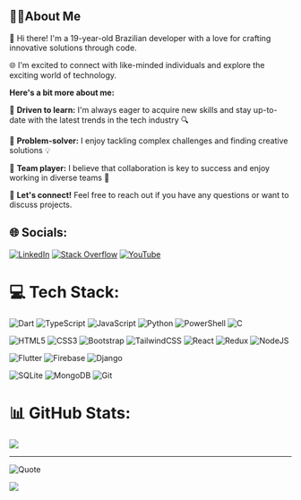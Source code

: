 ## 🧑‍💻**About Me**
💙 Hi there! I'm a 19-year-old Brazilian developer with a love for crafting innovative solutions through code.

🌐 I'm excited to connect with like-minded individuals and explore the exciting world of technology.

**Here's a bit more about me:**

🎉 **Driven to learn:** I'm always eager to acquire new skills and stay up-to-date with the latest trends in the tech industry 🔍

🧠 **Problem-solver:** I enjoy tackling complex challenges and finding creative solutions 💡

🤝 **Team player:** I believe that collaboration is key to success and enjoy working in diverse teams 👥


🔗 **Let's connect!** Feel free to reach out if you have any questions or want to discuss projects.

## 🌐 Socials:
[![LinkedIn](https://img.shields.io/badge/LinkedIn-%230077B5.svg?logo=linkedin&logoColor=white)](https://linkedin.com/in/carlos-mariano-cardoso) [![Stack Overflow](https://img.shields.io/badge/-Stackoverflow-FE7A16?logo=stack-overflow&logoColor=white)](https://stackoverflow.com/users/19912446) [![YouTube](https://img.shields.io/badge/YouTube-%23FF0000.svg?logo=YouTube&logoColor=white)](https://youtube.com/@@_aumaca) 

# 💻 Tech Stack:
![Dart](https://img.shields.io/badge/dart-%230175C2.svg?style=flat&logo=dart&logoColor=white) 
![TypeScript](https://img.shields.io/badge/typescript-%23007ACC.svg?style=flat&logo=typescript&logoColor=white) 
![JavaScript](https://img.shields.io/badge/javascript-%23323330.svg?style=flat&logo=javascript&logoColor=%23F7DF1E) 
![Python](https://img.shields.io/badge/python-3670A0?style=flat&logo=python&logoColor=ffdd54) 
![PowerShell](https://img.shields.io/badge/PowerShell-%235391FE.svg?style=flat&logo=powershell&logoColor=white) 
![C](https://img.shields.io/badge/c-%2300599C.svg?style=flat&logo=c&logoColor=white) 

![HTML5](https://img.shields.io/badge/html5-%23E34F26.svg?style=flat&logo=html5&logoColor=white) 
![CSS3](https://img.shields.io/badge/css3-%231572B6.svg?style=flat&logo=css3&logoColor=white) 
![Bootstrap](https://img.shields.io/badge/bootstrap-%238511FA.svg?style=flat&logo=bootstrap&logoColor=white) 
![TailwindCSS](https://img.shields.io/badge/tailwindcss-%2338B2AC.svg?style=flat&logo=tailwind-css&logoColor=white) 
![React](https://img.shields.io/badge/react-%2320232a.svg?style=flat&logo=react&logoColor=%2361DAFB) 
![Redux](https://img.shields.io/badge/redux-%23593d88.svg?style=flat&logo=redux&logoColor=white) 
![NodeJS](https://img.shields.io/badge/node.js-6DA55F?style=flat&logo=node.js&logoColor=white) 

![Flutter](https://img.shields.io/badge/Flutter-%2302569B.svg?style=flat&logo=Flutter&logoColor=white) 
![Firebase](https://img.shields.io/badge/firebase-%23039BE5.svg?style=flat&logo=firebase) 
![Django](https://img.shields.io/badge/django-%23092E20.svg?style=flat&logo=django&logoColor=white) 

![SQLite](https://img.shields.io/badge/sqlite-%2307405e.svg?style=flat&logo=sqlite&logoColor=white) 
![MongoDB](https://img.shields.io/badge/MongoDB-%234ea94b.svg?style=flat&logo=mongodb&logoColor=white) 
![Git](https://img.shields.io/badge/git-%23F05033.svg?style=flat&logo=git&logoColor=white) 

# 📊 GitHub Stats:
![](https://github-readme-stats.vercel.app/api/top-langs/?username=Aumaca&theme=dark&hide_border=false&include_all_commits=false&count_private=false&layout=compact)

---

![Quote](https://quotes-github-readme.vercel.app/api?type=horizontal&quote=I%20must%20not%20fear.%20Fear%20is%20the%20mind-killer.%20I%20will%20face%20my%20fear.%20Where%20the%20fear%20has%20gone%20there%20will%20be%20nothing.%20Only%20I%20will%20remain.&author=Frank%20Herbert&theme=algolia)

[![](https://visitcount.itsvg.in/api?id=Aumaca&icon=5&color=0)](https://visitcount.itsvg.in)
